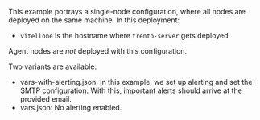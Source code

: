 This example portrays a single-node configuration, where all nodes are deployed on the same machine. In this deployment:
 - `vitellone` is the hostname where `trento-server` gets deployed

Agent nodes are *not* deployed with this configuration.

Two variants are available:
 - vars-with-alerting.json: In this example, we set up alerting and set the SMTP configuration. With this, important alerts should arrive at the
   provided email.
 - vars.json: No alerting enabled.